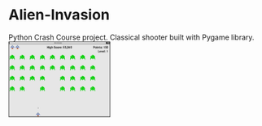 # Alien-Invasion
Python Crash Course project. Classical shooter built with Pygame library.<br>
<img src="images/alien_view.png" alt="Alien-Invasion" width="200" height="150"/>
